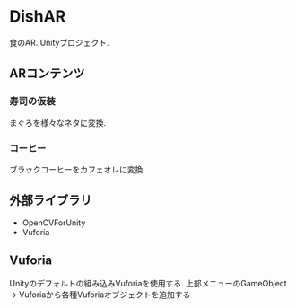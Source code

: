 # DishAR
食のAR. Unityプロジェクト. 

## ARコンテンツ
### 寿司の仮装
まぐろを様々なネタに変換.

### コーヒー
ブラックコーヒーをカフェオレに変換.

## 外部ライブラリ
- OpenCVForUnity
- Vuforia

## Vuforia
Unityのデフォルトの組み込みVuforiaを使用する.
上部メニューのGameObject -> Vuforiaから各種Vuforiaオブジェクトを追加する